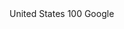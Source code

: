 
<customer>
    <country>United States</country>
    <custNo>100</custNo>
    <name>Google</name>
</customer>
